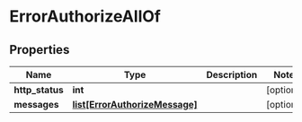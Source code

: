 # ErrorAuthorizeAllOf

## Properties
| Name | Type | Description | Notes |
| ------------ | ------------- | ------------- | ------------- |
| **http_status** | **int** |  | [optional]  |
| **messages** | [**list[ErrorAuthorizeMessage]**](ErrorAuthorizeMessage.md) |  | [optional]  |


